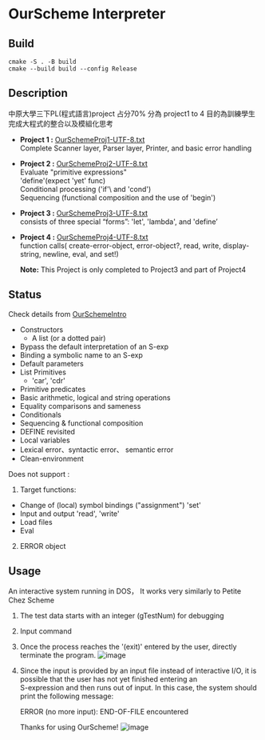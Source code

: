 # OurScheme Interpreter

## Build

```shell
cmake -S . -B build
cmake --build build --config Release
```

## Description

中原大學三下PL(程式語言)project 占分70% 分為 project1 to 4  目的為訓練學生完成大程式的整合以及模組化思考

- **Project 1 :** [OurSchemeProj1-UTF-8.txt](doc/OurSchemeProj1-UTF-8.txt) \
  Complete Scanner layer, Parser layer, Printer, and basic error handling
- **Project 2 :** [OurSchemeProj2-UTF-8.txt](doc/OurSchemeProj2-UTF-8.txt)\
  Evaluate "primitive expressions" \
  'define'(expect 'yet' func) \
  Conditional processing ('if'\ and 'cond') \
  Sequencing (functional composition and the use of 'begin') 
- **Project 3 :** [OurSchemeProj3-UTF-8.txt](doc/OurSchemeProj3-UTF-8.txt)\
  consists of three special “forms”: 'let', 'lambda', and 'define’
- **Project 4 :** [OurSchemeProj4-UTF-8.txt](doc/OurSchemeProj4-UTF-8.txt)\
  function calls( create-error-object, error-object?,
  read, write, display-string, newline, eval, and set!)

  **Note:** This Project is only completed to Project3 and part of  Project4

## Status

Check details from [OurSchemeIntro](doc/OurSchemeIntro.doc)

- Constructors
  - A list (or a dotted pair)
- Bypass the default interpretation of an S-exp
- Binding a symbolic name to an S-exp
- Default parameters
- List Primitives
  - 'car', 'cdr'
- Primitive predicates
- Basic arithmetic, logical and string operations
- Equality comparisons and sameness
- Conditionals
- Sequencing & functional composition
- DEFINE revisited
- Local variables
- Lexical error、syntactic error、 semantic error
- Clean-environment
   
Does not support :

1. Target functions:
  - Change of (local) symbol bindings ("assignment")
    'set'
  - Input and output
    'read', 'write'
  - Load files
  - Eval
2. ERROR object

## Usage

An interactive system running in DOS， It works very similarly to Petite Chez Scheme

1. The test data starts with an integer (gTestNum) for debugging
2. Input command
3. Once the process reaches the '(exit)' entered by the user, directly terminate the program.
   ![image](https://github.com/user-attachments/assets/4dbf627e-ddbe-4b4f-b8f4-c040df3a8c1a)
4. Since the input is provided by an input file instead of interactive I/O, it is possible that the user has not yet finished entering an \
   S-expression and then runs out of input. In this case, the system should print the following message: 
  
    ERROR (no more input): END-OF-FILE encountered
    
    Thanks for using OurScheme!
    ![image](https://github.com/user-attachments/assets/2829a4ad-db1c-4ff9-a3f7-5a5d1355b5a6)



